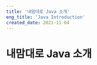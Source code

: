 ```yaml
---
title: '내맘대로 Java 소개'
eng_title: 'Java Introduction'
created_date: 2021-11-04
---
```


# 내맘대로 Java 소개